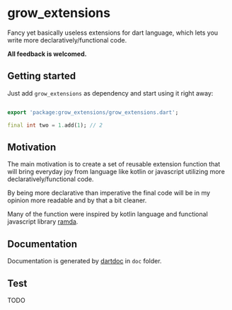 # grow_extensions

Fancy yet basically useless extensions for dart language, which lets you write more declaratively/functional code.

**All feedback is welcomed.**

## Getting started

Just add `grow_extensions` as dependency and start using it right away:

```dart

export 'package:grow_extensions/grow_extensions.dart';

final int two = 1.add(1); // 2
```

## Motivation

The main motivation is to create a set of reusable extension function that will bring everyday joy from language like
kotlin or javascript utilizing more declaratively/functional code.

By being more declarative than imperative the final code will be in my opinion more readable and by that a bit cleaner.

Many of the function were inspired by kotlin language and functional javascript library [ramda](https://ramdajs.com/).

## Documentation

Documentation is generated by [dartdoc](https://pub.dev/packages/dartdoc) in `doc` folder.

## Test

TODO
